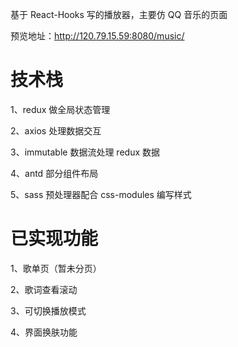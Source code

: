 基于 React-Hooks 写的播放器，主要仿 QQ 音乐的页面

预览地址：<http://120.79.15.59:8080/music/>

# 技术栈

1、redux 做全局状态管理

2、axios 处理数据交互

3、immutable 数据流处理 redux 数据

4、antd 部分组件布局

5、sass 预处理器配合 css-modules 编写样式

# 已实现功能

1、歌单页（暂未分页）

2、歌词查看滚动

3、可切换播放模式

4、界面换肤功能